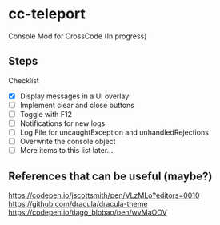 # cc-teleport

Console Mod for CrossCode (In progress)

## Steps

Checklist
- [x] Display messages in a UI overlay    
- [ ] Implement clear and close buttons
- [ ] Toggle with F12
- [ ] Notifications for new logs
- [ ] Log File for uncaughtException and unhandledRejections
- [ ] Overwrite the console object
- [ ] More items to this list later....

## References that can be useful (maybe?)
https://codepen.io/jscottsmith/pen/VLzMLo?editors=0010
https://github.com/dracula/dracula-theme
https://codepen.io/tiago_blobao/pen/wvMaOOV 